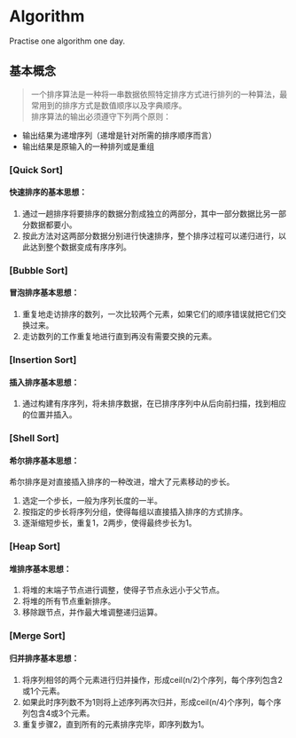 # Algorithm
Practise one algorithm one day.

## 基本概念
>一个排序算法是一种将一串数据依照特定排序方式进行排列的一种算法，最常用到的排序方式是数值顺序以及字典顺序。    
排序算法的输出必须遵守下列两个原则：
* 输出结果为递增序列（递增是针对所需的排序顺序而言）
* 输出结果是原输入的一种排列或是重组


### [Quick Sort]
#### 快速排序的基本思想：
1. 通过一趟排序将要排序的数据分割成独立的两部分，其中一部分数据比另一部分数据都要小。
2. 按此方法对这两部分数据分别进行快速排序，整个排序过程可以递归进行，以此达到整个数据变成有序序列。

### [Bubble Sort]
#### 冒泡排序基本思想：
1. 重复地走访排序的数列，一次比较两个元素，如果它们的顺序错误就把它们交换过来。
2. 走访数列的工作重复地进行直到再没有需要交换的元素。

### [Insertion Sort]
#### 插入排序基本思想：
1. 通过构建有序序列，将未排序数据，在已排序序列中从后向前扫描，找到相应的位置并插入。

### [Shell Sort]
#### 希尔排序基本思想：
希尔排序是对直接插入排序的一种改进，增大了元素移动的步长。
1. 选定一个步长，一般为序列长度的一半。
2. 按指定的步长将序列分组，使得每组以直接插入排序的方式排序。
3. 逐渐缩短步长，重复1，2两步，使得最终步长为1。

### [Heap Sort]
#### 堆排序基本思想：
1. 将堆的末端子节点进行调整，使得子节点永远小于父节点。
2. 将堆的所有节点重新排序。
3. 移除跟节点，并作最大堆调整递归运算。

### [Merge Sort]
#### 归并排序基本思想：
1. 将序列相邻的两个元素进行归并操作，形成ceil(n/2)个序列，每个序列包含2或1个元素。
2. 如果此时序列数不为1则将上述序列再次归并，形成ceil(n/4)个序列，每个序列包含4或3个元素。
3. 重复步骤2，直到所有的元素排序完毕，即序列数为1。